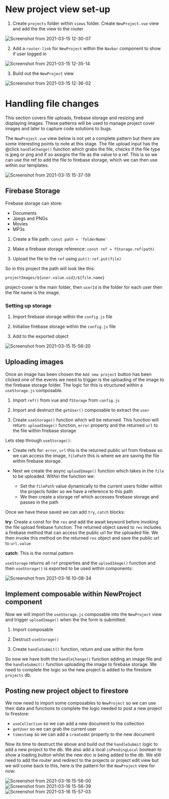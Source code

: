 # New project view set-up

1. Create `projects` folder within `views` folder.  Create `NewProject.vue` view and add the the view to the router

![Screenshot from 2021-03-15 12-30-07](https://user-images.githubusercontent.com/73107656/111153705-3076b880-858a-11eb-8da4-4d392db4f44a.png)

2. Add a `router-link` for `NewProject` within the `Navbar` component to show if user logged in

![Screenshot from 2021-03-15 12-35-14](https://user-images.githubusercontent.com/73107656/111154231-e7733400-858a-11eb-8be8-1c52cc7b8b5f.png)

3. Build out the `NewProject` view

![Screenshot from 2021-03-15 12-36-02](https://user-images.githubusercontent.com/73107656/111154320-040f6c00-858b-11eb-9c19-ead1ef366d91.png)

# Handling file changes 

This section covers file uploads, firebase storage and resizing and displaying images.  These patterns will be used to manage project cover images and later to capture code solutions to bugs.

The `NewProject.vue` view below is not yet a complete pattern but there are some interesting points to note at this stage.
The file upload input has the @click `handleChange()` function which grabs the file, checks if the file type is jpeg or png and if so assigns the file as the value to a ref.  This is so we can use the ref to add the file to firebase storage, which we can then use within our templates.

![Screenshot from 2021-03-15 15-37-59](https://user-images.githubusercontent.com/73107656/111179919-6e80d600-85a4-11eb-87e6-04d8730a2427.png)

## Firebase Storage

Firebase storage can store:

- Documents
- Jpegs and PNGs
- Movies
- MP3s

1. Create a file path: `const path = 'folderName'`

2. Make a firebase storage reference: `const ref = fStorage.ref(path)`

3. Upload the file to the `ref` using `put()`: `ref.put(file)`

So in this project the path will look like this:

`projectImages/${user.value.uid}/${file.name}`

project-cover is the main folder, then `userId` is the folder for each user then the file name is the image.

### Setting up storage

1. Import firebase storage within the `config.js` file

2. Initialise firebase storage within the `config.js` file

3. Add to the exported object

![Screenshot from 2021-03-15 15-56-20](https://user-images.githubusercontent.com/73107656/111182642-01227480-85a7-11eb-857c-7060a1f98ccc.png)


## Uploading images

Once an image has been chosen the `Add new project` button has been clicked one of the events we need to trigger is the uploading of the image to the firebase storage folder.  The logic for this is structured within a `useStorage.js` composable.

1. Import `ref()` from vue and `fStorage` from `config.js`

2. Import and destruct the `getUser()` composable to extract the `user`

3. Create `useStorage()` function which will be returned.  This function will return: `uploadImage()` function, `error` property and the returned `url` to the file within firebase storage

Lets step through `useStorage()`:

- Create refs for: `error`, `url` this is the returned public url from firebase so we can access the image, `filePath` this is where we are saving the file within firebase storage.

- Next we create the async `uploadImage()` function which takes in the `file` to be uploaded.  Within the function we:
    - Set the `filePath` value dynamically to the current users folder within the projects folder so we have a reference to this path
    - We then create a storage ref which accesses firebase storage and passes in the path

Once we have these saved we can add `try`, `catch` blocks:

**try**: Create a const for the `res` and add the await keyword before invoking the file upload firebase function. The returned object saved to `res` includes a firebase method that can access the public url for the uploaded file. We then invoke this method on the returned `res` object and save the public url to `url.value`

**catch**: This is the normal pattern

`useStorage` returns all `ref` properties and the `uploadImage()` function and then `useStorage()` is exported to be used within components:

![Screenshot from 2021-03-16 10-08-34](https://user-images.githubusercontent.com/73107656/111291926-940eed80-863f-11eb-99c4-0d2c4575f842.png)

## Implement composable within NewProject component

Now we will import the `useStorage.js` composable into the `NewProject` view and trigger `uploadImage()` when the the form is submitted:

1. Import composable

2. Destruct `useStorage()`

3. Create `handleSubmit()` function, return and use within the form

So now we have both the `handleChange()` function adding an image file and the `handleSubmit()` function uploading the image to firebase storage.  We need to complete the logic so the new project is added to the firestore `projects` db.

## Posting new project object to firestore

We now need to import some composables to `NewProject` so we can use their data and functions to complete the logic needed to post a new project to firestore:

- `useCollection` so we can add a new document to the collection
- `getUser` so we can grab the current user
- `timestamp` so we can add a `createdAt` property to the new document

Now its time to destruct the above and build out the `handleSubmit` logic to add a new project to the db.  We also add a local `isPendingLocal` boolean to show a loading button whilst the new doc is being added to the db.  We still need to add the router and redirect to the projects or project edit view but we will come back to this, here is the pattern for the `NewProject` view for now:

![Screenshot from 2021-03-16 15-56-00](https://user-images.githubusercontent.com/73107656/111339984-1dd6af00-8670-11eb-8507-eb605ad6a288.png)
![Screenshot from 2021-03-16 15-56-39](https://user-images.githubusercontent.com/73107656/111340089-347d0600-8670-11eb-9c06-49743db2fab1.png)
![Screenshot from 2021-03-16 15-57-03](https://user-images.githubusercontent.com/73107656/111340133-42cb2200-8670-11eb-9d41-86759ca19a88.png)







